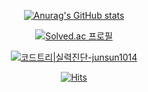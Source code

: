 <div align="center">

  <!--
  ![Python](https://img.shields.io/badge/python-3670A0?logo=python&logoColor=white)
  ![Django](https://img.shields.io/badge/django-%23092E20.svg?logo=django&logoColor=white)
  ![FastAPI](https://img.shields.io/badge/FastAPI-005571?logo=fastapi&logoColor=white)
  ![PyTorch](https://img.shields.io/badge/PyTorch-EE4C2C?style=flat&logo=PyTorch&logoColor=white)

  ![MySQL](https://img.shields.io/badge/mysql-%2300f.svg?logo=mysql&logoColor=white)
  ![SQLite](https://img.shields.io/badge/sqlite-%2307405e.svg?logo=sqlite&logoColor=white)

  ![Google Cloud](https://img.shields.io/badge/GoogleCloud-%234285F4.svg?logo=google-cloud&logoColor=white) 

  ![Git](https://img.shields.io/badge/git-%23F05033.svg?logo=git&logoColor=white)
  ![GitHub](https://img.shields.io/badge/github-%23121011.svg?logo=github&logoColor=white)
  -->  

  [![Anurag's GitHub stats](https://github-readme-stats.vercel.app/api?username=junsun10&theme=transparent)](https://github-readme-stats.vercel.app/api?username=junsun10)

  [![Solved.ac 프로필](http://mazassumnida.wtf/api/generate_badge?boj=junsun1014)](https://solved.ac/junsun1014)

  [![코드트리|실력진단-junsun1014](https://banner.codetree.ai/v1/banner/junsun1014)](https://www.codetree.ai/profiles/junsun1014)
  
  [![Hits](https://hits.seeyoufarm.com/api/count/incr/badge.svg?url=https%3A%2F%2Fgithub.com%2Fjunsun10&count_bg=%23021172&title_bg=%231F1F1F&icon=&icon_color=%23E7E7E7&title=hits&edge_flat=false)](https://hits.seeyoufarm.com)                   
</div>

